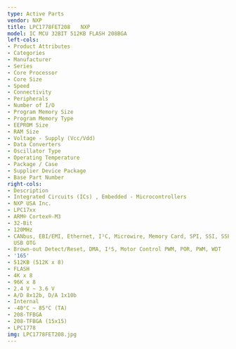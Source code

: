 ```yaml
---
type: Active Parts
vendor: NXP
title: LPC1778FET208　　NXP
model: IC MCU 32BIT 512KB FLASH 208BGA
left-cols:
- Product Attributes
- Categories
- Manufacturer
- Series
- Core Processor
- Core Size
- Speed
- Connectivity
- Peripherals
- Number of I/O
- Program Memory Size
- Program Memory Type
- EEPROM Size
- RAM Size
- Voltage - Supply (Vcc/Vdd)
- Data Converters
- Oscillator Type
- Operating Temperature
- Package / Case
- Supplier Device Package
- Base Part Number
right-cols:
- Description
- Integrated Circuits (ICs) , Embedded - Microcontrollers
- NXP USA Inc.
- LPC17xx
- ARM® Cortex®-M3
- 32-Bit
- 120MHz
- CANbus, EBI/EMI, Ethernet, I²C, Microwire, Memory Card, SPI, SSI, SSP, UART/USART,
  USB OTG
- Brown-out Detect/Reset, DMA, I²S, Motor Control PWM, POR, PWM, WDT
- '165'
- 512KB (512K x 8)
- FLASH
- 4K x 8
- 96K x 8
- 2.4 V ~ 3.6 V
- A/D 8x12b, D/A 1x10b
- Internal
- -40°C ~ 85°C (TA)
- 208-TFBGA
- 208-TFBGA (15x15)
- LPC1778
img: LPC1778FET208.jpg
---
```


